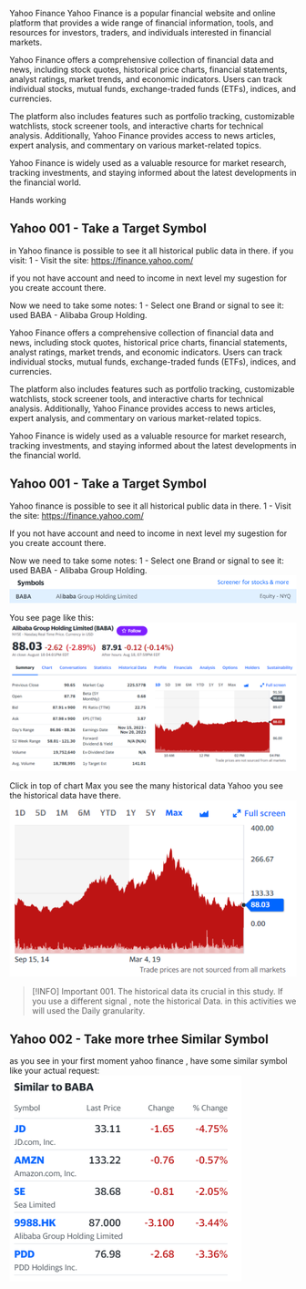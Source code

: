 Yahoo Finance
Yahoo Finance is a popular financial website and online platform that provides a wide range of financial information, tools, and resources for investors, traders, and individuals interested in financial markets.

Yahoo Finance offers a comprehensive collection of financial data and news, including stock quotes, historical price charts, financial statements, analyst ratings, market trends, and economic indicators. Users can track individual stocks, mutual funds, exchange-traded funds (ETFs), indices, and currencies.

The platform also includes features such as portfolio tracking, customizable watchlists, stock screener tools, and interactive charts for technical analysis. Additionally, Yahoo Finance provides access to news articles, expert analysis, and commentary on various market-related topics.

Yahoo Finance is widely used as a valuable resource for market research, tracking investments, and staying informed about the latest developments in the financial world.

Hands working

## Yahoo 001 - Take a Target Symbol
in Yahoo finance is possible to see it all historical public data in there.
if you visit:
1 - Visit the site:
https://finance.yahoo.com/

if you not have account and need to income in next level my sugestion for you create account there.

Now we need to take some notes:
1 - Select one Brand or signal to see it: used BABA - Alibaba Group Holding.




Yahoo Finance offers a comprehensive collection of financial data and news, including stock quotes, historical price charts, financial statements, analyst ratings, market trends, and economic indicators. Users can track individual stocks, mutual funds, exchange-traded funds (ETFs), indices, and currencies.

The platform also includes features such as portfolio tracking, customizable watchlists, stock screener tools, and interactive charts for technical analysis. Additionally, Yahoo Finance provides access to news articles, expert analysis, and commentary on various market-related topics.

Yahoo Finance is widely used as a valuable resource for market research, tracking investments, and staying informed about the latest developments in the financial world.

## Yahoo 001 - Take a Target Symbol
Yahoo finance is possible to see it all historical public data in there.
1 - Visit the site:
https://finance.yahoo.com/

If you not have account and need to income in next level my sugestion for you create account there.

Now we need to take some notes:
1 - Select one Brand or signal to see it: used BABA - Alibaba Group Holding.
![abc](Images/Yahoo001.png)

You see page like this:
![abc](Images/Yahoo002.png)

Click in top of chart Max you see the many historical data Yahoo you see the historical data have there.
![abc](Images/Yahoo003.png)

>[!INFO] Important 001.
>The historical data its crucial in this study.
>If you use a different signal , note the historical Data.
>in this activities we will used the Daily granularity.
>

## Yahoo 002 - Take more trhee Similar Symbol
as you see in your first moment yahoo finance , have some similar symbol like your actual request:
![abc](Images/Yahoo004.png)

